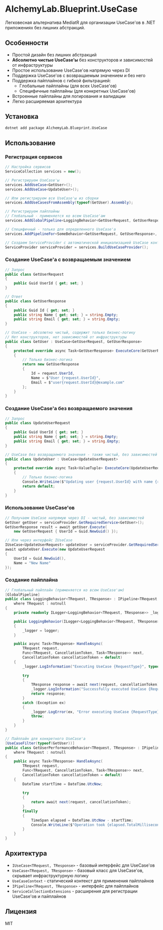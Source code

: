 # AlchemyLab.Blueprint.UseCase

Легковесная альтернатива MediatR для организации UseCase'ов в .NET приложениях без лишних абстракций.

## Особенности

- Простой дизайн без лишних абстракций
- **Абсолютно чистые UseCase'ы** без конструкторов и зависимостей от инфраструктуры
- Простое использование UseCase'ов напрямую через DI
- Поддержка UseCase'ов с возвращаемым значением и без него
- Поддержка пайплайнов с гибкой фильтрацией:
  - Глобальные пайплайны (для всех UseCase'ов)
  - Специфичные пайплайны (для конкретных UseCase'ов)
- Встроенные пайплайны для логирования и валидации
- Легко расширяемая архитектура

## Установка

```bash
dotnet add package AlchemyLab.Blueprint.UseCase
```

## Использование

### Регистрация сервисов

```csharp
// Настройка сервисов
ServiceCollection services = new();

// Регистрируем UseCase'ы
services.AddUseCase<GetUser>();
services.AddUseCase<UpdateUser>();

// Или регистрируем все UseCase'ы из сборки
services.AddUseCasesFromAssembly(typeof(GetUser).Assembly);

// Регистрируем пайплайны
// Глобальный - применяется ко всем UseCase'ам
services.AddGlobalPipeline<LoggingBehavior<GetUserRequest, GetUserResponse>>();

// Специфичный - только для определенного UseCase'а
services.AddPipelineFor<SomeBehavior<GetUserRequest, GetUserResponse>, GetUser>();

// Создаем ServiceProvider с автоматической инициализацией UseCase контекста
ServiceProvider serviceProvider = services.BuildUseCaseProvider();
```

### Создание UseCase'а с возвращаемым значением

```csharp
// Запрос
public class GetUserRequest
{
    public Guid UserId { get; set; }
}

// Ответ
public class GetUserResponse
{
    public Guid Id { get; set; }
    public string Name { get; set; } = string.Empty;
    public string Email { get; set; } = string.Empty;
}

// UseCase - абсолютно чистый, содержит только бизнес-логику
// Нет конструкторов, нет зависимостей от инфраструктуры
public class GetUser : UseCase<GetUserRequest, GetUserResponse>
{
    protected override async Task<GetUserResponse> ExecuteCore(GetUserRequest request, CancellationToken cancellationToken)
    {
        // Только бизнес-логика
        return new GetUserResponse
        {
            Id = request.UserId,
            Name = $"User {request.UserId}",
            Email = $"user{request.UserId}@example.com"
        };
    }
}
```

### Создание UseCase'а без возвращаемого значения

```csharp
// Запрос
public class UpdateUserRequest
{
    public Guid UserId { get; set; }
    public string Name { get; set; } = string.Empty;
    public string Email { get; set; } = string.Empty;
}

// UseCase без возвращаемого значения - также чистый, без зависимостей
public class UpdateUser : UseCase<UpdateUserRequest>
{
    protected override async Task<ValueTuple> ExecuteCore(UpdateUserRequest request, CancellationToken cancellationToken)
    {
        // Только бизнес-логика
        Console.WriteLine($"Updating user {request.UserId} with name {request.Name}");
        return default;
    }
}
```

### Использование UseCase'ов

```csharp
// Получаем UseCase напрямую через DI - чистый, без зависимостей
GetUser getUser = serviceProvider.GetRequiredService<GetUser>();
GetUserResponse result = await getUser.Execute(
    new GetUserRequest { UserId = Guid.NewGuid() });

// Или через интерфейс IUseCase
IUseCase<UpdateUserRequest> updateUser = serviceProvider.GetRequiredService<IUseCase<UpdateUserRequest>>();
await updateUser.Execute(new UpdateUserRequest
{
    UserId = Guid.NewGuid(),
    Name = "New Name"
});
```

### Создание пайплайна

```csharp
// Глобальный пайплайн (применяется ко всем UseCase'ам)
[GlobalPipeline]
public class LoggingBehavior<TRequest, TResponse> : IPipeline<TRequest, TResponse>
    where TRequest : notnull
{
    private readonly ILogger<LoggingBehavior<TRequest, TResponse>> _logger;

    public LoggingBehavior(ILogger<LoggingBehavior<TRequest, TResponse>> logger)
    {
        _logger = logger;
    }

    public async Task<TResponse> HandleAsync(
        TRequest request,
        Func<TRequest, CancellationToken, Task<TResponse>> next,
        CancellationToken cancellationToken = default)
    {
        _logger.LogInformation("Executing UseCase {RequestType}", typeof(TRequest).Name);
        
        try
        {
            TResponse response = await next(request, cancellationToken);
            _logger.LogInformation("Successfully executed UseCase {RequestType}", typeof(TRequest).Name);
            return response;
        }
        catch (Exception ex)
        {
            _logger.LogError(ex, "Error executing UseCase {RequestType}", typeof(TRequest).Name);
            throw;
        }
    }
}

// Пайплайн для конкретного UseCase'а
[UseCaseFilter(typeof(GetUser))]
public class GetUserPerformanceBehavior<TRequest, TResponse> : IPipeline<TRequest, TResponse>
    where TRequest : notnull
{
    public async Task<TResponse> HandleAsync(
        TRequest request, 
        Func<TRequest, CancellationToken, Task<TResponse>> next,
        CancellationToken cancellationToken = default)
    {
        DateTime startTime = DateTime.UtcNow;
        
        try
        {
            return await next(request, cancellationToken);
        }
        finally
        {
            TimeSpan elapsed = DateTime.UtcNow - startTime;
            Console.WriteLine($"Operation took {elapsed.TotalMilliseconds} ms");
        }
    }
}
```

## Архитектура

- `IUseCase<TRequest, TResponse>` - базовый интерфейс для UseCase'ов
- `UseCase<TRequest, TResponse>` - базовый класс для UseCase'ов, скрывает инфраструктурную логику
- `UseCaseContext` - статический контекст для применения пайплайнов
- `IPipeline<TRequest, TResponse>` - интерфейс для пайплайнов
- `ServiceCollectionExtensions` - расширения для регистрации UseCase'ов и пайплайнов

## Лицензия

MIT 
